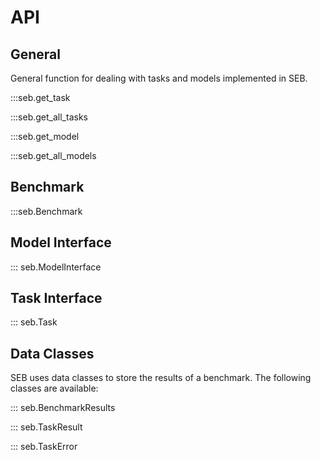 # API


## General
General function for dealing with tasks and models implemented in SEB.

:::seb.get_task

:::seb.get_all_tasks

:::seb.get_model

:::seb.get_all_models


## Benchmark

:::seb.Benchmark

## Model Interface

::: seb.ModelInterface


## Task Interface

::: seb.Task

## Data Classes

SEB uses data classes to store the results of a benchmark. The following classes are available:

::: seb.BenchmarkResults

::: seb.TaskResult

::: seb.TaskError